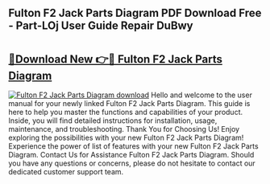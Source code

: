 ## Fulton F2 Jack Parts Diagram PDF Download Free - Part-LOj User Guide Repair DuBwy

# <h2><a href="http://dfqmtxt.blite.top/?on=Fulton+F2+Jack+Parts+Diagram">🔗Download New 👉🔴 Fulton F2 Jack Parts Diagram</a></h2>

[![Fulton F2 Jack Parts Diagram download](https://i.imgur.com/lujVjoI.png)](http://dfqmtxt.blite.top/?on=Fulton+F2+Jack+Parts+Diagram)
Hello and welcome to the user manual for your newly linked Fulton F2 Jack Parts Diagram. This guide is here to help you master the functions and capabilities of your product. Inside, you will find detailed instructions for installation, usage, maintenance, and troubleshooting. Thank You for Choosing Us! Enjoy exploring the possibilities with your new Fulton F2 Jack Parts Diagram! Experience the power of list of features with your new Fulton F2 Jack Parts Diagram. Contact Us for Assistance Fulton F2 Jack Parts Diagram. Should you have any questions or concerns, please do not hesitate to contact our dedicated customer support team.
